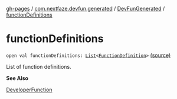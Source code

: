 [gh-pages](../../index.md) / [com.nextfaze.devfun.generated](../index.md) / [DevFunGenerated](index.md) / [functionDefinitions](./function-definitions.md)

# functionDefinitions

`open val functionDefinitions: `[`List`](https://kotlinlang.org/api/latest/jvm/stdlib/kotlin.collections/-list/index.html)`<`[`FunctionDefinition`](../../com.nextfaze.devfun.function/-function-definition/index.md)`>` [(source)](https://github.com/NextFaze/dev-fun/tree/master/devfun-annotations/src/main/java/com/nextfaze/devfun/generated/Generated.kt#L34)

List of function definitions.

**See Also**

[DeveloperFunction](../../com.nextfaze.devfun.function/-developer-function/index.md)

